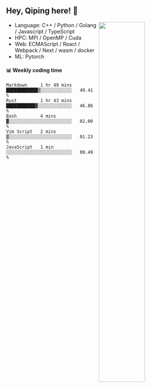 

## Hey, Qiping here! :wave:

[<img align="right" width="50%" src="https://github-readme-stats.vercel.app/api?username=ppppqp&theme=dark&show_icons=true">](https://metrics.lecoq.io/ppppqp?template=classic)



-   Language: C++ / Python / Golang / Javascript / TypeScript
-   HPC: MPI / OpenMP / Cuda
-   Web: ECMAScript / React / Webpack / Next / wasm / docker
-   ML: Pytorch



#### :bar_chart: Weekly coding time

<!--START_SECTION:waka-->

```text
Markdown     1 hr 49 mins    ████████████▒░░░░░░░░░░░░   49.41 %
Rust         1 hr 43 mins    ███████████▓░░░░░░░░░░░░░   46.86 %
Bash         4 mins          ▓░░░░░░░░░░░░░░░░░░░░░░░░   02.00 %
Vim Script   2 mins          ▒░░░░░░░░░░░░░░░░░░░░░░░░   01.23 %
JavaScript   1 min           ░░░░░░░░░░░░░░░░░░░░░░░░░   00.49 %
```

<!--END_SECTION:waka-->
